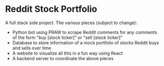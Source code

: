 # Reddit Stock Portfolio
A full stack side project. The various pieces (subject to change):

- Python bot using PRAW to scrape Reddit comments for any comments of the form "buy [stock ticker]" or "sell [stock ticker]"
- Database to store information of a mock portfolio of stocks Reddit buys and sells over time
- A website to visualize all this in a fun way using React
- A backend server to coordinate the above pieces
